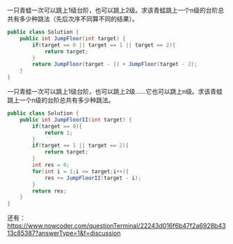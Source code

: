 一只青蛙一次可以跳上1级台阶，也可以跳上2级。求该青蛙跳上一个n级的台阶总共有多少种跳法（先后次序不同算不同的结果）。
```java
public class Solution {
    public int JumpFloor(int target) {
        if(target == 0 || target == 1 || target == 2){
            return target;
        }
        return JumpFloor(target - 1) + JumpFloor(target - 2);
    }
}
```
一只青蛙一次可以跳上1级台阶，也可以跳上2级……它也可以跳上n级。求该青蛙跳上一个n级的台阶总共有多少种跳法。
```java
public class Solution {
    public int JumpFloorII(int target) {
        if(target == 0){
            return 1;
        }
        if(target == 1 || target == 2){
            return target;
        }
        int res = 0;
        for(int i = 1;i <= target;i++){
            res += JumpFloorII(target - i);
        }
        return res;
    }
}
```
还有：https://www.nowcoder.com/questionTerminal/22243d016f6b47f2a6928b4313c85387?answerType=1&f=discussion

